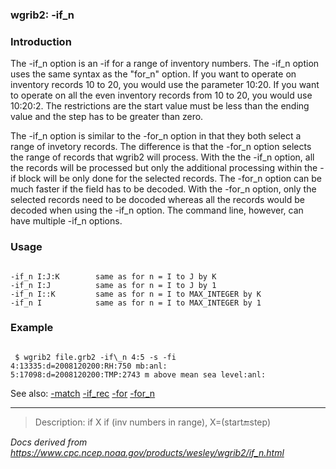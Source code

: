 
### wgrib2: -if\_n



### Introduction



The -if\_n option is an -if for a range of inventory numbers.
The -if\_n option uses the same syntax as the "for\_n" option.
If you want to operate on 
inventory records 10 to 20, you would use the parameter 10:20. 
If you want to operate on all the even inventory records from 10 to 20, you would 
use 10:20:2. The restrictions are the start value must be less than 
the ending value and the step has to be greater than zero.




The -if\_n option is similar to the
-for\_n option in that they both select a range of invetory records. 
The difference is that the -for\_n option selects the range
of records that wgrib2 will process. With the
the -if\_n option, all the records will be processed
but only the additional processing within the -if block will be only
done for the selected records. The -for\_n option can be much 
faster if the field has to be decoded. With the -for\_n option,
only the selected records need to be docoded whereas all the records would be decoded
when using the -if\_n option. The command line, however,
can have multiple -if\_n options.



### Usage




```

-if_n I:J:K        same as for n = I to J by K
-if_n I:J          same as for n = I to J by 1
-if_n I::K         same as for n = I to MAX_INTEGER by K
-if_n I            same as for n = I to MAX_INTEGER by 1

```

### Example




```

 $ wgrib2 file.grb2 -if\_n 4:5 -s -fi
4:13335:d=2008120200:RH:750 mb:anl:
5:17098:d=2008120200:TMP:2743 m above mean sea level:anl:

```


See also: [-match](./match.html)
[-if\_rec](./if_rec.html)
[-for](./for.html)
[-for\_n](./for_n.html)






----

>Description: if    X      if (inv numbers in range), X=(start:end:step)

_Docs derived from <https://www.cpc.ncep.noaa.gov/products/wesley/wgrib2/if_n.html>_